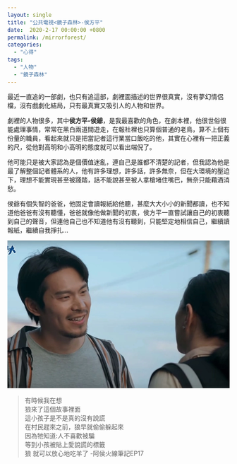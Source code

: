 ```yaml
---
layout: single
title: "公共電視<鏡子森林>-侯方平"
date:  2020-2-17 00:00:00 +0800
permalink: /mirrorforest/
categories: 
  - "心得"
tags:
  - "人物"
  - "鏡子森林"
---
```


最近一直追的一部劇，也只有追這部，劇裡面描述的世界很真實，沒有夢幻情侶檔，沒有戲劇化結局，只有最真實又吸引人的人物和世界。  
  
劇裡的人物很多，其中**侯方平-侯爺**，是我最喜歡的角色，在劇本裡，他很世俗很能處理事情，常常在黑白兩道間遊走，在報社裡也只算個普通的老鳥，算不上個有份量的職員，看起來就只是把當記者這行業當口飯吃的他，其實在心裡有一把正義的尺，從他對高明和小高明的態度就可以看出端倪了。  
   
他可能只是被大家認為是個價值迷亂，連自己是誰都不清楚的記者，但我認為他是最了解整個記者體系的人，他有許多理想，許多話，許多無奈，但在大環境的壓迫下，理想不能實現甚至被踐踏，話不能說甚至被人拿槍堵住嘴巴，無奈只能藉酒消愁。  
   
侯爺有個失智的爸爸，他固定會讀報紙給他聽，甚麼大大小小的新聞都讀，也不知道他爸爸有沒有聽懂，爸爸就像他做新聞的初衷，侯方平一直嘗試讓自己的初衷聽到自己的聲音，但連他自己也不知道他有沒有聽到，只能堅定地相信自己，繼續讀報紙，繼續自我掙扎...

![侯方平](/assets/peopleho.png)

>有時候我在想  
>狼來了這個故事裡面  
>這小孩子是不是真的沒有說謊  
>在村民趕來之前，狼早就偷偷躲起來  
>因為牠知道:人不喜歡被騙  
>等到小孩被貼上愛說謊的標籤  
>狼 就可以放心地吃羊了 -阿侯火線筆記EP17



